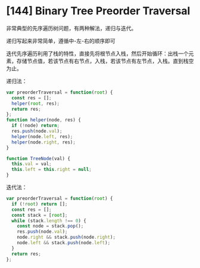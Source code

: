 # [144] Binary Tree Preorder Traversal

非常典型的先序遍历树问题，有两种解法，递归与迭代。

递归写起来非常简单，遵循中-左-右的顺序即可

迭代先序遍历利用了栈的特性，直接先将根节点入栈，然后开始循环：出栈一个元素，存储节点值，若该节点有右节点，入栈，若该节点有左节点，入栈。直到栈空为止。

递归法：

```js
var preorderTraversal = function(root) {
  const res = [];
  helper(root, res);
  return res;
};
function helper(node, res) {
  if (!node) return;
  res.push(node.val);
  helper(node.left, res);
  helper(node.right, res);
}

function TreeNode(val) {
  this.val = val;
  this.left = this.right = null;
}
```

迭代法：

```js
var preorderTraversal = function(root) {
  if (!root) return [];
  const res = [];
  const stack = [root];
  while (stack.length !== 0) {
    const node = stack.pop();
    res.push(node.val);
    node.right && stack.push(node.right);
    node.left && stack.push(node.left);
  }
  return res;
};
```
